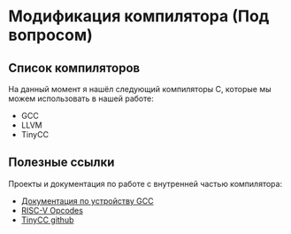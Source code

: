 # Модификация компилятора (Под вопросом)


## Список компиляторов

На данный момент я нашёл следующий компиляторы C, которые мы можем использовать
в нашей работе:

- GCC
- LLVM
- TinyCC


## Полезные ссылки

Проекты и документация по работе с внутренней частью компилятора:

- [Документация по устройству GCC](https://gcc.gnu.org/onlinedocs/gccint/)
- [RISC-V Opcodes](https://github.com/riscv/riscv-opcodes)
- [TinyCC github](https://github.com/TinyCC/tinycc)
